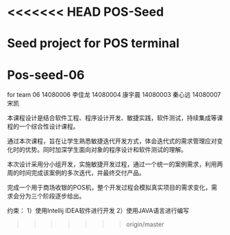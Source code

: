 <<<<<<< HEAD
POS-Seed
========

Seed project for POS terminal
=======
# Pos-seed-06
for team 06
 14080006 李佳龙
 14080004 康宇晨
 14080003 秦心远
 14080007 宋凯
 
 
本课程设计是结合软件工程、程序设计开发、敏捷实践，软件测试，持续集成等课程的一个综合性设计课程。

通过本次课程，旨在让学生熟悉敏捷迭代开发方式，体会迭代式的需求管理应对变化时的优势。同时加深学生面向对象的程序设计和软件测试的理解。

本次设计采用分小组开发，实施敏捷开发过程，通过一个统一的案例需求，利用两周的时间完成该案例的多次迭代，并最终交付产品。

完成一个用于商场收银的POS机，整个开发过程会模拟真实项目的需求变化，需求会分为三个阶段逐步给出。

约束：
       1）使用Intellij IDEA软件进行开发
       2）使用JAVA语言进行编写

>>>>>>> origin/master
